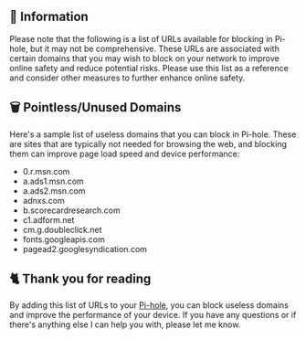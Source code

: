 ## 📃 Information
Please note that the following is a list of URLs available for blocking in Pi-hole, but it may not be comprehensive.
These URLs are associated with certain domains that you may wish to block on your network to improve online safety and reduce potential risks.
Please use this list as a reference and consider other measures to further enhance online safety.

## 🗑️ Pointless/Unused Domains
Here's a sample list of useless domains that you can block in Pi-hole.
These are sites that are typically not needed for browsing the web, and blocking them can improve page load speed and device performance:

- 0.r.msn.com
- a.ads1.msn.com
- a.ads2.msn.com
- adnxs.com
- b.scorecardresearch.com
- c1.adform.net
- cm.g.doubleclick.net
- fonts.googleapis.com
- pagead2.googlesyndication.com

## 🐈 Thank you for reading
By adding this list of URLs to your [Pi-hole](https://pi-hole.net), you can block useless domains and improve the performance of your device.
If you have any questions or if there's anything else I can help you with, please let me know.